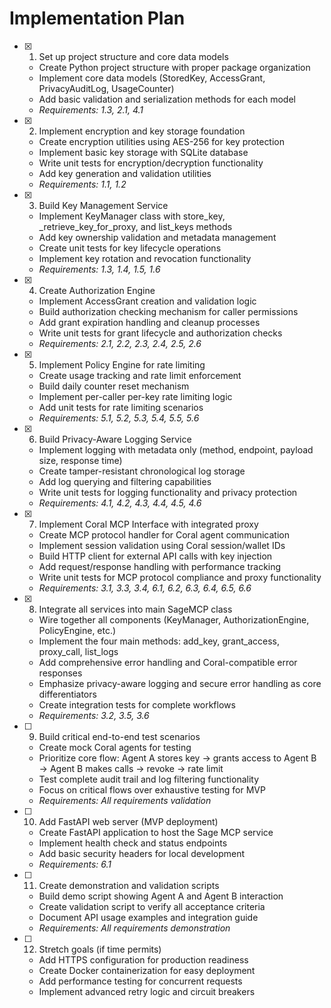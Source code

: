 # Implementation Plan

- [x] 1. Set up project structure and core data models





  - Create Python project structure with proper package organization
  - Implement core data models (StoredKey, AccessGrant, PrivacyAuditLog, UsageCounter)
  - Add basic validation and serialization methods for each model
  - _Requirements: 1.3, 2.1, 4.1_

- [x] 2. Implement encryption and key storage foundation






  - Create encryption utilities using AES-256 for key protection
  - Implement basic key storage with SQLite database
  - Write unit tests for encryption/decryption functionality
  - Add key generation and validation utilities
  - _Requirements: 1.1, 1.2_

- [x] 3. Build Key Management Service





  - Implement KeyManager class with store_key, _retrieve_key_for_proxy, and list_keys methods
  - Add key ownership validation and metadata management
  - Create unit tests for key lifecycle operations
  - Implement key rotation and revocation functionality
  - _Requirements: 1.3, 1.4, 1.5, 1.6_

- [x] 4. Create Authorization Engine





  - Implement AccessGrant creation and validation logic
  - Build authorization checking mechanism for caller permissions
  - Add grant expiration handling and cleanup processes
  - Write unit tests for grant lifecycle and authorization checks
  - _Requirements: 2.1, 2.2, 2.3, 2.4, 2.5, 2.6_

- [x] 5. Implement Policy Engine for rate limiting





  - Create usage tracking and rate limit enforcement
  - Build daily counter reset mechanism
  - Implement per-caller per-key rate limiting logic
  - Add unit tests for rate limiting scenarios
  - _Requirements: 5.1, 5.2, 5.3, 5.4, 5.5, 5.6_

- [x] 6. Build Privacy-Aware Logging Service



  - Implement logging with metadata only (method, endpoint, payload size, response time)
  - Create tamper-resistant chronological log storage
  - Add log querying and filtering capabilities
  - Write unit tests for logging functionality and privacy protection
  - _Requirements: 4.1, 4.2, 4.3, 4.4, 4.5, 4.6_

- [x] 7. Implement Coral MCP Interface with integrated proxy

















  - Create MCP protocol handler for Coral agent communication
  - Implement session validation using Coral session/wallet IDs
  - Build HTTP client for external API calls with key injection
  - Add request/response handling with performance tracking
  - Write unit tests for MCP protocol compliance and proxy functionality
  - _Requirements: 3.1, 3.3, 3.4, 6.1, 6.2, 6.3, 6.4, 6.5, 6.6_

- [x] 8. Integrate all services into main SageMCP class














  - Wire together all components (KeyManager, AuthorizationEngine, PolicyEngine, etc.)
  - Implement the four main methods: add_key, grant_access, proxy_call, list_logs
  - Add comprehensive error handling and Coral-compatible error responses
  - Emphasize privacy-aware logging and secure error handling as core differentiators
  - Create integration tests for complete workflows
  - _Requirements: 3.2, 3.5, 3.6_

- [ ] 9. Build critical end-to-end test scenarios
  - Create mock Coral agents for testing
  - Prioritize core flow: Agent A stores key → grants access to Agent B → Agent B makes calls → revoke → rate limit
  - Test complete audit trail and log filtering functionality
  - Focus on critical flows over exhaustive testing for MVP
  - _Requirements: All requirements validation_

- [ ] 10. Add FastAPI web server (MVP deployment)
  - Create FastAPI application to host the Sage MCP service
  - Implement health check and status endpoints
  - Add basic security headers for local development
  - _Requirements: 6.1_

- [ ] 11. Create demonstration and validation scripts
  - Build demo script showing Agent A and Agent B interaction
  - Create validation script to verify all acceptance criteria
  - Document API usage examples and integration guide
  - _Requirements: All requirements demonstration_

- [ ] 12. Stretch goals (if time permits)
  - Add HTTPS configuration for production readiness
  - Create Docker containerization for easy deployment
  - Add performance testing for concurrent requests
  - Implement advanced retry logic and circuit breakers